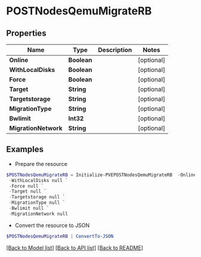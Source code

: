 # POSTNodesQemuMigrateRB
## Properties

Name | Type | Description | Notes
------------ | ------------- | ------------- | -------------
**Online** | **Boolean** |  | [optional] 
**WithLocalDisks** | **Boolean** |  | [optional] 
**Force** | **Boolean** |  | [optional] 
**Target** | **String** |  | [optional] 
**Targetstorage** | **String** |  | [optional] 
**MigrationType** | **String** |  | [optional] 
**Bwlimit** | **Int32** |  | [optional] 
**MigrationNetwork** | **String** |  | [optional] 

## Examples

- Prepare the resource
```powershell
$POSTNodesQemuMigrateRB = Initialize-PVEPOSTNodesQemuMigrateRB  -Online null `
 -WithLocalDisks null `
 -Force null `
 -Target null `
 -Targetstorage null `
 -MigrationType null `
 -Bwlimit null `
 -MigrationNetwork null
```

- Convert the resource to JSON
```powershell
$POSTNodesQemuMigrateRB | ConvertTo-JSON
```

[[Back to Model list]](../README.md#documentation-for-models) [[Back to API list]](../README.md#documentation-for-api-endpoints) [[Back to README]](../README.md)

